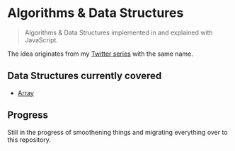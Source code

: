 # Algorithms & Data Structures
> Algorithms & Data Structures implemented in and explained with JavaScript.

The idea originates from my [Twitter series](https://twitter.com/oliverjumpertz/status/1291055493595705348) with the same name.

## Data Structures currently covered
- [Array](./data_structures/array/README.md)

## Progress
Still in the progress of smoothening things and migrating everything over to this repository.
